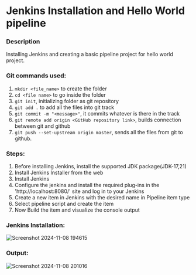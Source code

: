 # Jenkins Installation and Hello World pipeline

### Description
Installing Jenkins and creating a basic pipeline project for hello world project.

### Git commands used:
1. `mkdir <file_name>` to create the folder
2. `cd <file name>` to go inside the folder
3. `git init`, initializing folder as git repository
5. `git add .` to add all the files into git track
6. `git commit -m "<message>"`, it commits whatever is there in the track
7. `git remote add origin <GitHub repository link>`, builds connection between git and github
8. `git push --set-upstream origin master`, sends all the files from git to github.

### Steps:
1. Before installing Jenkins, install the supported JDK package(JDK-17,21)
2. Install Jenkins Installer from the web
3. Install Jenkins
4. Configure the jenkins and install the required plug-ins in the 'http://localhost:8080/' site and log in to your Jenkins
5. Create a new item in Jenkins with the desired name in Pipeline item type
6. Select pipeline script and create the item
7. Now Build the item and visualize the console output

### Jenkins Installation:
![Screenshot 2024-11-08 194615](https://github.com/user-attachments/assets/32379fe8-3aba-46fe-b735-ec06c1777494)

### Output:
![Screenshot 2024-11-08 201016](https://github.com/user-attachments/assets/aebd0e70-cc28-4cf6-9cb1-a95c254f444f)

